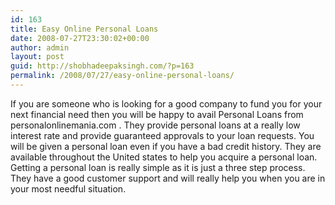 ```yaml
---
id: 163
title: Easy Online Personal Loans
date: 2008-07-27T23:30:02+00:00
author: admin
layout: post
guid: http://shobhadeepaksingh.com/?p=163
permalink: /2008/07/27/easy-online-personal-loans/
---
```

If you are someone who is looking for a good company to fund you for your next financial need then you will be happy to avail Personal Loans from personalonlinemania.com . They provide personal loans at a really low interest rate and provide guaranteed approvals to your loan requests. You will be given a personal loan even if you have a bad credit history. They are available throughout the United states to help you acquire a personal loan. Getting a personal loan is really simple as it is just a three step process. They have a good customer support and will really help you when you are in your most needful situation.